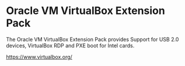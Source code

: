 Oracle VM VirtualBox Extension Pack
===================================

The Oracle VM VirtualBox Extension Pack provides Support for USB 2.0 devices,
VirtualBox RDP and PXE boot for Intel cards.

https://www.virtualbox.org/
